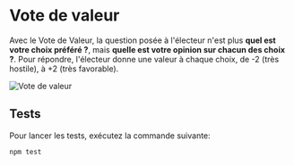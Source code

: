 # Vote de valeur


Avec le Vote de Valeur, la question posée à l'électeur n'est plus **quel est votre choix préféré ?**, mais **quelle est votre opinion sur chacun des choix ?**. Pour répondre, l'électeur donne une valeur à chaque choix, de -2 (très hostile), à +2 (très favorable).

![Vote de valeur](http://www.votedevaleur.org/res/sequenceVDV4_1.png)


## Tests

Pour lancer les tests, exécutez la commande suivante:

    npm test